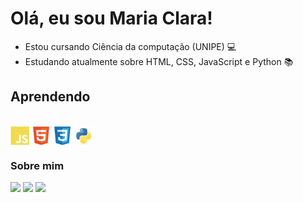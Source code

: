 # Olá, eu sou Maria Clara!


-  Estou cursando Ciência da computação (UNIPE) 💻
-  Estudando atualmente sobre HTML, CSS, JavaScript e Python 📚

###


  
  ## Aprendendo
  
  <div style="display: inline_block"><br>
    <img align="center" height="30" widht="40" src="https://raw.githubusercontent.com/devicons/devicon/master/icons/javascript/javascript-plain.svg">
    <img align="center" height="30" widht="40" src="https://raw.githubusercontent.com/devicons/devicon/master/icons/html5/html5-original.svg">
    <img align="center" height="30" widht="40" src="https://raw.githubusercontent.com/devicons/devicon/master/icons/css3/css3-original.svg">
    <img align="center" height="30" widht="40" src="https://raw.githubusercontent.com/devicons/devicon/master/icons/python/python-original.svg">
</div>
  
  
  ### Sobre mim
  
<div> 
  <a href="https://instagram.com/mara__leao/" target="_blank"><img src="https://img.shields.io/badge/-Instagram-%23E4405F?style=for-the-badge&logo=instagram&logoColor=white" " target="_blank"></a>
  <a href = "mailto:mariaclagouv@gmail.com"><img src="https://img.shields.io/badge/-Gmail-%23333?style=for-the-badge&logo=gmail&logoColor=white" target="_blank"></a>
  <a href="https://www.linkedin.com/in/maria-clara-gouveia-1218a7124/" target="_blank"><img src="https://img.shields.io/badge/-LinkedIn-%230077B5?style=for-the-badge&logo=linkedin&logoColor=white" target="_blank"></a> 
</div>
